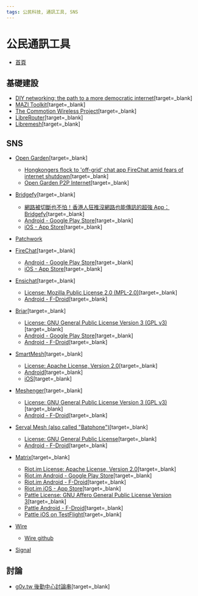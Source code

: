 ```yaml
---
tags: 公民科技, 通訊工具, SNS
---
```

# 公民通訊工具

- [首頁](/s/e_8XgpCgT2iLCeFv29Cv_A)

基礎建設
---
- [DIY networking: the path to a more democratic internet](https://theconversation.com/diy-networking-the-path-to-a-more-democratic-internet-67216)[target=_blank]
- [MAZI Toolkit](http://www.mazizone.eu/toolkit/)[target=_blank]
- [The Commotion Wireless Project](https://commotionwireless.net)[target=_blank]
- [LibreRouter](https://librerouter.org)[target=_blank]
- [Libremesh](https://libremesh.org/)[target=_blank]

SNS
---
- [Open Garden](https://www.opengarden.com/)[target=_blank]
    - [Hongkongers flock to 'off-grid' chat app FireChat amid fears of internet shutdown](https://www.scmp.com/news/hong-kong/article/1603812/hongkongers-flock-grid-chat-app-firechat-amid-fears-internet-shutdown)[target=_blank]
    - [Open Garden P2P Internet](https://www.opengarden.com/products/)[target=_blank]
- [Bridgefy](https://www.bridgefy.me)[target=_blank]
    - [網路被切斷也不怕！香港人狂推沒網路也能傳訊的超強 App： Bridgefy](https://buzzorange.com/techorange/2019/08/13/bridgefy-and-hongkong/)[target=_blank]
    - [Android - Google Play Store](https://play.google.com/store/apps/details?id=me.bridgefy.main)[target=_blank]
    - [iOS - App Store](https://apps.apple.com/app/id975776347)[target=_blank]
- [Patchwork](/s/fzOnombOQBiPtra249kiEA)
- [FireChat](https://www.opengarden.com/firechat/)[target=_blank]
    - [Android - Google Play Store](https://play.google.com/store/apps/details?id=com.opengarden.firechat)[target=_blank]
    - [iOS - App Store](https://apps.apple.com/app/id719829352)[target=_blank]
- [Ensichat](https://github.com/Nutomic/ensichat)[target=_blank]
    - [License: Mozilla Public License 2.0 (MPL-2.0)](https://github.com/Nutomic/ensichat/blob/master/LICENSE)[target=_blank]
    - [Android - F-Droid](https://f-droid.org/en/packages/com.nutomic.ensichat/)[target=_blank]
- [Briar](https://briarproject.org/)[target=_blank]
    - [License: GNU General Public License Version 3 (GPL v3)](https://code.briarproject.org/briar/briar/blob/master/LICENSE.txt)[target=_blank]
    - [Android - Google Play Store](https://play.google.com/store/apps/details?id=org.briarproject.briar.android)[target=_blank]
    - [Android - F-Droid](https://f-droid.org/packages/org.briarproject.briar.android)[target=_blank]
- [SmartMesh](https://smartmesh.io/app/)[target=_blank]
    - [License: Apache License, Version 2.0](https://github.com/SmartMeshFoundation/SmartMesh_Android/search?q=License&unscoped_q=License)[target=_blank]
    - [Android](http://smartmesh-1251029933.file.myqcloud.com/package/Tango.apk)[target=_blank]
    - [iOS](https://smartmesh.io/SmartMeshAppiOSInstallationEN/)[target=_blank]
- [Meshenger](https://github.com/dakhnod/Meshenger)[target=_blank]
    - [License: GNU General Public License Version 3 (GPL v3)](https://github.com/dakhnod/Meshenger/blob/master/LICENSE)[target=_blank]
    - [Android - F-Droid](https://f-droid.org/en/packages/d.d.meshenger/)[target=_blank]
- [Serval Mesh (also called "Batphone")](http://www.servalproject.org/)[target=_blank]
    - [License: GNU General Public License](https://github.com/servalproject/batphone/blob/development/README.md)[target=_blank]
    - [Android - F-Droid](https://f-droid.org/packages/org.servalproject/)[target=_blank]
- [Matrix](https://matrix.org/clients/)[target=_blank]
    - [Riot.im License: Apache License, Version 2.0](https://github.com/vector-im/riot-android/blob/develop/LICENSE)[target=_blank]
    - [Riot.im Android - Google Play Store](https://play.google.com/store/apps/details?id=im.vector.app)[target=_blank]
    - [Riot.im Android - F-Droid](https://f-droid.org/packages/im.vector.alpha/)[target=_blank]
    - [Riot.im iOS - App Store](https://apps.apple.com/app/id1083446067)[target=_blank]
    - [Pattle License: GNU Affero General Public License Version 3](https://git.pattle.im/pattle/app/blob/master/COPYING)[target=_blank]
    - [Pattle Android - F-Droid](https://f-droid.org/en/packages/im.pattle.app/)[target=_blank]
    - [Pattle iOS on TestFlight](https://testflight.apple.com/join/uTytydST)[target=_blank]

- [Wire](https://wire.com)
    - [Wire github](https://github.com/wireapp/wire)
- [Signal](https://signal.org/)

討論
---
- [g0v.tw 後勤中心討論串](https://www.facebook.com/groups/g0v.general/permalink/2323753367701056/)[target=_blank]